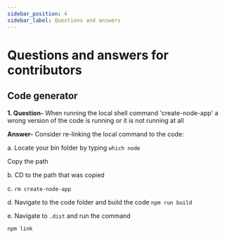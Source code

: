 ```yaml
---
sidebar_position: 4
sidebar_label: Questions and answers
---
```


# Questions and answers for contributors

## Code generator

**1. Question-** When running the local shell command 'create-node-app' a wrong version of the code is running or it is not running at all

**Answer-** Consider re-linking the local command to the code: 

a. Locate your bin folder by typing `which node`

Copy the path

b. CD to the path that was copied

c. `rm create-node-app`

d. Navigate to the code folder and build the code `npm run build`

e. Navigate to `.dist` and run the command

`npm link`
